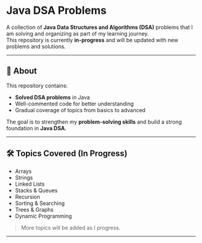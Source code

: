 # Java DSA Problems

A collection of **Java Data Structures and Algorithms (DSA)** problems that I am solving and organizing as part of my learning journey.  
This repository is currently **in-progress** and will be updated with new problems and solutions.

---

## 📌 About
This repository contains:
- **Solved DSA problems** in Java  
- Well-commented code for better understanding  
- Gradual coverage of topics from basics to advanced  

The goal is to strengthen my **problem-solving skills** and build a strong foundation in **Java DSA**.

---

## 🛠 Topics Covered (In Progress)
- Arrays
- Strings
- Linked Lists
- Stacks & Queues
- Recursion
- Sorting & Searching
- Trees & Graphs
- Dynamic Programming

> More topics will be added as I progress.

---
